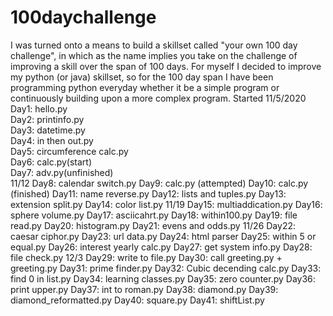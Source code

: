 # 100daychallenge
I was turned onto a means to build a skillset called "your own 100 day challenge", in which as the name implies you take on the challenge of improving a skill over the span of 100 days. For myself I decided to improve my python (or java) skillset, so for the 100 day span I have been programming python everyday whether it be a simple program or continuously building upon a more complex program.
Started 11/5/2020
Day1: hello.py  
Day2: printinfo.py  
Day3: datetime.py  
Day4: in then out.py  
Day5: circumference calc.py  
Day6: calc.py(start)  
Day7: adv.py(unfinished)  
11/12
Day8: calendar switch.py
Day9: calc.py (attempted)
Day10: calc.py (finished)
Day11: name reverse.py
Day12: lists and tuples.py
Day13: extension split.py
Day14: color list.py
11/19
Day15: multiaddication.py
Day16: sphere volume.py
Day17: asciicahrt.py
Day18: within100.py
Day19: file read.py
Day20: histogram.py
Day21: evens and odds.py
11/26
Day22: caesar ciphor.py
Day23: url data.py
Day24: html parser
Day25: within 5 or equal.py
Day26: interest yearly calc.py
Day27: get system info.py
Day28: file check.py
12/3
Day29: write to file.py
Day30: call greeting.py + greeting.py
Day31: prime finder.py
Day32: Cubic decending calc.py
Day33: find 0 in list.py
Day34: learning classes.py
Day35: zero counter.py
Day36: print upper.py
Day37: int to roman.py
Day38: diamond.py
Day39: diamond_reformatted.py
Day40: square.py
Day41: shiftList.py
